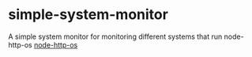 # simple-system-monitor
A simple system monitor for monitoring different systems that run node-http-os
[node-http-os](http://github.com/verfehlix/node-http-os)
